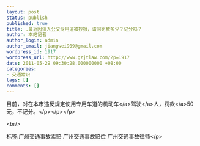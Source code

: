 ```yaml
---
layout: post
status: publish
published: true
title: .最近因误入公交专用道被抄报，请问罚款多少？记分吗？
author: 本站记者
author_login: admin
author_email: jiangwei909@gmail.com
wordpress_id: 1917
wordpress_url: http://www.gzjtlaw.com/?p=1917
date: 2011-05-29 09:30:28.000000000 +08:00
categories:
- 交通常识
tags: []
comments: []
---
```

<p>目前，对在本市违反规定使用专用车道的<a>机动车<&#47;a><a>驾驶<&#47;a>人，<a>罚款<&#47;a>50元，不记分。<&#47;p><&#47;p><&#47;p><br&#47;><p>标签:广州交通事故索赔 广州交通事故赔偿 广州交通事故律师<&#47;p>

